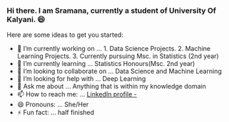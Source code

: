 ### Hi there. I am Sramana, currently a student of University Of Kalyani. :smile:

Here are some ideas to get you started:

- 🔭 I’m currently working on ... 1. Data Science Projects.
                                   2. Machine Learning Projects. 
                                   3. Currently pursuing Msc. in Statistics (2nd year)
- 🌱 I’m currently learning ... Statistics Honours(Msc. 2nd year)
- 👯 I’m looking to collaborate on ... Data Science and Machine Learning
- 🤔 I’m looking for help with ... Deep Learning
- 💬 Ask me about ... Anything that is within my knowledge domain
- 📫 How to reach me: ... [LinkedIn profile - ](https://www.linkedin.com/in/sramana-routh-2456181b6)
- 😄 Pronouns: ... She/Her
- ⚡ Fun fact: ... half finished
